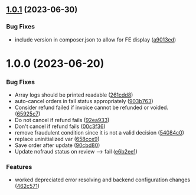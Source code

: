 ## [1.0.1](https://github.com/Nofraud/nofraud_connect/compare/v1.0.0...v1.0.1) (2023-06-30)


### Bug Fixes

* include version in composer.json to allow for FE display ([a9013ed](https://github.com/Nofraud/nofraud_connect/commit/a9013ed23bc383e7e53871c7c7894f211da10e4b))

# 1.0.0 (2023-06-20)


### Bug Fixes

* Array logs should be printed readable ([261cdd8](https://github.com/Nofraud/nofraud_connect/commit/261cdd815a71ba0e81327945e232539899d989c4))
* auto-cancel orders in fail status appropriately ([903b763](https://github.com/Nofraud/nofraud_connect/commit/903b763d807c12fb7487fca1e4f9ae5378d71062))
* Consider refund failed if invoice cannot be refunded or voided. ([65925c7](https://github.com/Nofraud/nofraud_connect/commit/65925c7e87309e377daaa1b859ec00fb7c2cb10f))
* Do not cancel if refund fails ([92ea933](https://github.com/Nofraud/nofraud_connect/commit/92ea933d15f3ed457790fd8d7b0ae9e1d605b410))
* Don't cancel if refund fails ([00c3f36](https://github.com/Nofraud/nofraud_connect/commit/00c3f360dce31d8903f5309aabebab860f371956))
* remove fraudulent condition since it is not a valid decision ([54084c0](https://github.com/Nofraud/nofraud_connect/commit/54084c0a1bed58ab76d1c465a3f0e836c23a1cc1))
* replace uninitialized var ([658cce9](https://github.com/Nofraud/nofraud_connect/commit/658cce93d97d98c1cc50a68c437c4a1eb7d9a703))
* Save order after update ([90cbd80](https://github.com/Nofraud/nofraud_connect/commit/90cbd80db6fce1a0a500ab350f3021f63d65d5cd))
* Update nofraud status on review --> fail ([e6b2ee1](https://github.com/Nofraud/nofraud_connect/commit/e6b2ee1af3f8a4cea70ab38952a3ab88956d686e))


### Features

* worked depreciated error resolving and backend configuration changes ([462c571](https://github.com/Nofraud/nofraud_connect/commit/462c571804153a3dfe29d3d6566cc7c2846fa1e3))
